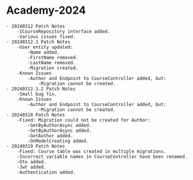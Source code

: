 # Academy-2024
	- 20240312 Patch Notes
		-ICourseRepository interface added.
		-Various issues fixed.
	- 20240312.1 Patch Notes
		-User entity updated:
			-Name added.
			-FirstName removed.
			-LastName removed.
			-Migration created.
		-Known Issues
			-Author and Endpoint to CourseController added, but:
				-Migration cannot be created.
	- 20240312.1.2 Patch Notes
		-Small bug fix.
		-Known Issues
			-Author and Endpoint to CourseController added, but:
				-Migration cannot be created.
	- 20240318 Patch Notes
		-Fixed: Migration could not be created for Author:
			-GetByAuthorAsync added.
			-GetByAuthorAsync added.
			-GetAuthor added.
			-OnModelCreating added.
	- 20240319 Patch Notes
		-Fixed: Course table was created in multiple migrations.
		-Incorrect variable names in CourseController have been renamed.
		-Dto added.
		-Jwt added.
		-Authentication added.